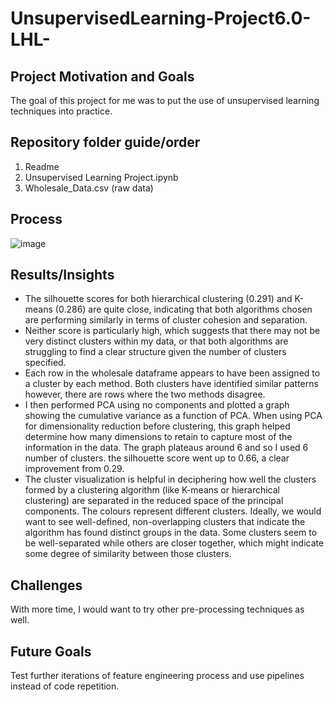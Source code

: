 # UnsupervisedLearning-Project6.0-LHL-

## Project Motivation and Goals
The goal of this project for me was to put the use of unsupervised learning techniques into practice.

## Repository folder guide/order
1. Readme
2. Unsupervised Learning Project.ipynb
3. Wholesale_Data.csv (raw data)
   
## Process

![image](https://github.com/Zarmeena667/UnsupervisedLearning-Project6.0-LHL-/assets/145514413/31f210aa-49b5-4c7f-b17e-c97dfe001d0d)



## Results/Insights
* The silhouette scores for both hierarchical clustering (0.291) and K-means (0.286) are quite close, indicating that both algorithms chosen are performing similarly in terms of cluster cohesion and separation.
* Neither score is particularly high, which suggests that there may not be very distinct clusters within my data, or that both algorithms are struggling to find a clear structure given the number of clusters specified.
* Each row in the wholesale dataframe appears to have been assigned to a cluster by each method. Both clusters have identified similar patterns however, there are rows where the two methods disagree.
* I then performed PCA using no components and plotted a graph showing the cumulative variance as a function of PCA. When using PCA for dimensionality reduction before clustering, this graph helped determine how many dimensions to retain to capture most of the information in the data. The graph plateaus around 6 and so I used 6 number of clusters. the silhouette score went up to 0.66, a clear improvement from 0.29. 
* The cluster visualization is helpful in deciphering how well the clusters formed by a clustering algorithm (like K-means or hierarchical clustering) are separated in the reduced space of the principal components. The colours represent different clusters. Ideally, we would want to see well-defined, non-overlapping clusters that indicate the algorithm has found distinct groups in the data. Some clusters seem to be well-separated while others are closer together, which might indicate some degree of similarity between those clusters. 

## Challenges
With more time, I would want to try other pre-processing techniques as well.

## Future Goals
Test further iterations of feature engineering process and use pipelines instead of code repetition. 
